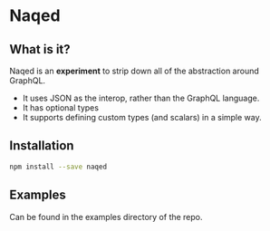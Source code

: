 # Naqed

## What is it?

Naqed is an **experiment** to strip down all of the abstraction around GraphQL. 

* It uses JSON as the interop, rather than the GraphQL language. 
* It has optional types
* It supports defining custom types (and scalars) in a simple way.

##  Installation

``` bash
npm install --save naqed
```

## Examples

Can be found in the examples directory of the repo.

